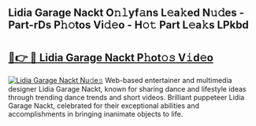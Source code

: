 ## Lidia Garage Nackt O𝚗𝚕yf𝚊ns L𝚎a𝚔ed N𝚞𝚍es - Part-rDs P𝚑𝚘tos Vi𝚍𝚎o - H𝚘𝚝 Part L𝚎a𝚔s LPkbd

# <h2><a href="http://kfd8fw.oniu.top/?m=Lidia+Garage+Nackt">🔗👉 🔴 Lidia Garage Nackt P𝚑ot𝚘𝚜 V𝚒d𝚎o</a></h2>

[![Lidia Garage Nackt Nu𝚍e𝚜](https://i.imgur.com/0qMVB7G.gif)](http://kfd8fw.oniu.top/?m=Lidia+Garage+Nackt)
Web-based entertainer and multimedia designer Lidia Garage Nackt, known for sharing dance and lifestyle ideas through trending dance trends and short videos. Brilliant puppeteer Lidia Garage Nackt, celebrated for their exceptional abilities and accomplishments in bringing inanimate objects to life.  
